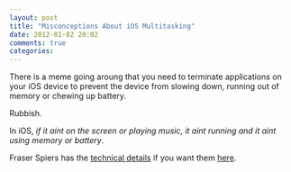 ```yaml
---
layout: post
title: "Misconceptions About iOS Multitasking"
date: 2012-01-02 20:02
comments: true
categories: 
---
```


There is a meme going aroung that you need to terminate applications on your iOS device to prevent the device from slowing down, running out of memory or chewing up battery.

Rubbish.

In iOS, *if it aint on the screen or playing music, it aint running and it aint using memory or battery*.

Fraser Spiers has the [technical details](http://speirs.org/blog/2012/1/2/misconceptions-about-ios-multitasking.html) if you want them [here](http://speirs.org/blog/2012/1/2/misconceptions-about-ios-multitasking.html).